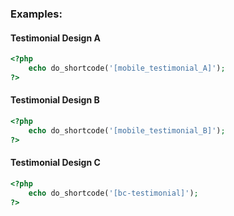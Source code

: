 ### Examples:

#### Testimonial Design A

```php
<?php
    echo do_shortcode('[mobile_testimonial_A]');
?>
```

#### Testimonial Design B

```php
<?php
    echo do_shortcode('[mobile_testimonial_B]');
?>
```

#### Testimonial Design C

```php
<?php
    echo do_shortcode('[bc-testimonial]');
?>
```
